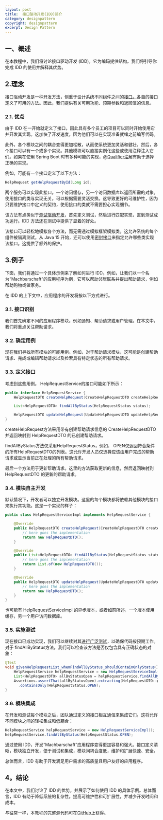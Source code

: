 ```yaml
---
layout: post
title:  接口驱动开发(IDD)简介
category: designpattern
copyright: designpattern
excerpt: Design Pattern
---
```


## 一、概述

在本教程中，我们将讨论接口驱动开发 (IDD)，它为编码提供结构。我们将引导你完成 IDD 的使用并解释其优势。

## 2.理念

接口驱动开发是一种开发方法，侧重于设计系统不同组件之间的[接口。](https://www.baeldung.com/java-interfaces)各自的接口定义了可用的方法。因此，我们提供有关可用功能、预期参数和返回值的信息。

### 2.1. 优点

由于 IDD 在一开始就定义了接口，因此具有多个员工的项目可以同时开始使用它并开发其实现。这加快了开发速度，因为他们可以在实现准备就绪之前编写代码。

此外，各个模块之间的耦合变得更加松散，从而使系统更加灵活和健壮。然后，各个接口可以有一个或多个实现。其他模块可以直接实例化这些或使用注释注入它们。如果在使用 Spring Boot 时有多种可能的实现，[@Qualifier注解](https://www.baeldung.com/spring-qualifier-annotation)有助于选择正确的实现。

例如，可能有一个接口定义了以下方法：

```java
HelpRequest getHelpRequestById(Long id);
```

两个服务可以实现此接口，一个访问缓存，另一个访问数据库以返回所需的对象。使用接口的类与实现无关，可以根据需要灵活交换。这导致更好的可维护性，因为只要维护接口中定义的契约，使用接口的类就不需要担心实现细节。

该方法有点类似于[测试驱动开发](https://www.baeldung.com/cs/unit-testing-vs-tdd)，首先定义测试，然后进行匹配实现，直到测试成功运行。IDD 方法还在测试中提供了显着的好处。

该接口可以轻松地模拟各个方法，而无需通过模拟框架模拟类。这允许系统的每个组件被隔离测试。从 Java 15 开始，还可以使用[密封接口](https://www.baeldung.com/java-sealed-classes-interfaces)来指定允许哪些类实现该接口。这提供了额外的保护。

## 3.例子

下面，我们将通过一个具体示例来了解如何进行 IDD。例如，让我们以一个名为“Machbarschaft”的应用程序为例，它可以帮助邻居联系并提出帮助请求，例如帮助购物或做家务。

在 IDD 的上下文中，应用程序的开发将按以下方式进行。

### 3.1. 接口识别

我们首先确定不同的应用程序模块，例如通知、帮助请求或用户管理。在本文中，我们将重点关注帮助请求。

### 3.2. 确定用例

现在我们寻找所有模块的可能用例。例如，对于帮助请求模块，这可能是创建帮助请求、完成或编辑帮助请求以及检索具有特定状态的所有帮助请求。

### 3.3. 定义接口

考虑到这些用例， HelpRequestService的接口可能如下所示：

```java
public interface HelpRequestService {
    HelpRequestDTO createHelpRequest(CreateHelpRequestDTO createHelpRequestDTO);

    List<HelpRequestDTO> findAllByStatus(HelpRequestStatus status);

    HelpRequestDTO updateHelpRequest(UpdateHelpRequestDTO updateHelpRequestDTO);
}
```

createHelpRequest方法采用带有创建帮助请求信息的 CreateHelpRequestDTO 并返回映射到 HelpRequestDTO 的已创建帮助请求。

findAllByStatus方法仅采用HelpRequestStatus，例如， OPEN仅返回符合条件的所有HelpRequestDTO的列表。这允许开发人员仅选择应该由用户完成的帮助请求或显示当前正在处理的所有帮助请求。

最后一个方法用于更新帮助请求。这里的方法获取更新的信息，然后返回映射到 HelpRequestDTO 的更新的帮助请求。

### 3.4. 模块自主开发

默认情况下，开发者可以独立开发模块。这里的每个模块都将依赖其他模块的接口来执行其功能。这是一个实现的样子：

```java
public class HelpRequestServiceImpl implements HelpRequestService {

    @Override
    public HelpRequestDTO createHelpRequest(CreateHelpRequestDTO createHelpRequestDTO) {
        // here goes the implementation 
        return new HelpRequestDTO();
    }

    @Override
    public List<HelpRequestDTO> findAllByStatus(HelpRequestStatus status) {
        // here goes the implementation
        return List.of(new HelpRequestDTO());
    }

    @Override
    public HelpRequestDTO updateHelpRequest(UpdateHelpRequestDTO updateHelpRequestDTO) {
        // here goes the implementation
        return new HelpRequestDTO();
    }
}
```

也可能有 HelpRequestServiceImpl 的异步版本，或者如前所述，一个版本使用缓存，另一个用户访问数据库。

### 3.5. 实施测试

现在接口已成功实现，我们可以继续对其[进行广泛测试](https://www.baeldung.com/java-unit-testing-best-practices)，以确保代码按预期工作。对于 findAllByStatus方法，我们可以检查该方法是否仅包含具有正确状态的对象：

```java
@Test
void givenHelpRequestList_whenFindAllByStatus_shouldContainOnlyStatus(){
    HelpRequestService helpRequestService = new HelpRequestServiceImpl();
    List<HelpRequestDTO> allByStatusOpen = helpRequestService.findAllByStatus(HelpRequestStatus.OPEN);
    Assertions.assertThat(allByStatusOpen).extracting(HelpRequestDTO::getStatus)
      .containsOnly(HelpRequestStatus.OPEN);
}
```

### 3.6. 模块集成

在开发和测试每个模块之后，团队通过定义的接口相互通信来集成它们。这将允许不同模块之间的轻松集成和低耦合：

```java
HelpRequestService helpRequestService = new HelpRequestServiceImpl();
helpRequestService.findAllByStatus(HelpRequestStatus.OPEN);
```

通过使用 IDD，开发“Machbarschaft”应用程序变得更加容易和强大。接口定义清晰，模块独立开发，便于测试和集成，模块间耦合度低，维护和扩展快速、安全。

总体而言，IDD 有助于开发满足用户需求的高质量且用户友好的应用程序。

## 4。结论

在本文中，我们讨论了 IDD 的优势，并展示了如何使用 IDD 的具体示例。总体而言，IDD 有助于降低系统的复杂性，提高可维护性和可扩展性，并减少开发时间和成本。

与往常一样，本教程的完整源代码可在[GitHub](https://github.com/tuyucheng7/taketoday-tutorial4j/tree/master/design-patterns-modules)上获得。